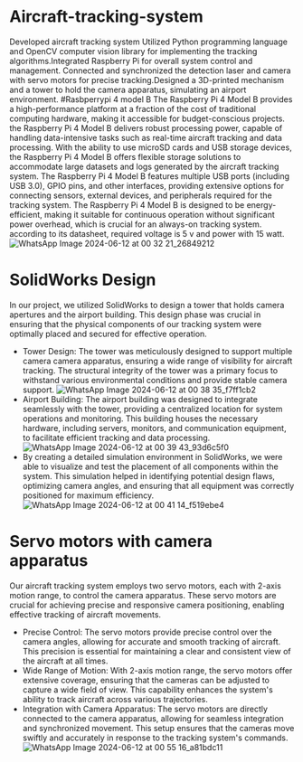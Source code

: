 # Aircraft-tracking-system
Developed aircraft tracking system
Utilized Python programming language and OpenCV computer vision library for implementing the tracking algorithms.Integrated Raspberry Pi for overall system control and management. Connected 
and synchronized the detection laser and camera with servo motors for precise tracking.Designed a 3D-printed mechanism and a tower to hold the camera apparatus, simulating an airport environment.
#Rasbperrypi 4 model B
The Raspberry Pi 4 Model B provides a high-performance platform at a fraction of the cost of traditional computing hardware, making it accessible for budget-conscious projects. the Raspberry Pi 4 Model B delivers robust processing power, capable of handling data-intensive tasks such as real-time aircraft tracking and data processing. With the ability to use microSD cards and USB storage devices, the Raspberry Pi 4 Model B offers flexible storage solutions to accommodate large datasets and logs generated by the aircraft tracking system. The Raspberry Pi 4 Model B features multiple USB ports (including USB 3.0), GPIO pins, and other interfaces, providing extensive options for connecting sensors, external devices, and peripherals required for the tracking system. The Raspberry Pi 4 Model B is designed to be energy-efficient, making it suitable for continuous operation without significant power overhead, which is crucial for an always-on tracking system. according to its datasheet, required voltage is 5 v and power with 15 watt.
![WhatsApp Image 2024-06-12 at 00 32 21_26849212](https://github.com/mohamed9salah/Aircraft-tracking-system/assets/138705468/3db4eebd-d9e8-40b9-b83e-fcec4484a3f5)

# SolidWorks Design
In our project, we utilized SolidWorks to design a tower that holds camera apertures and the airport building. This design phase was crucial in ensuring that the physical components of our tracking system were optimally placed and secured for effective operation.
- Tower Design: The tower was meticulously designed to support multiple camera camera apparatus, ensuring a wide range of visibility for aircraft tracking. The structural integrity of the tower was a primary focus to withstand various environmental conditions and provide stable camera support.
 ![WhatsApp Image 2024-06-12 at 00 38 35_f7ff1cb2](https://github.com/mohamed9salah/Aircraft-tracking-system/assets/138705468/857e3573-b6aa-4284-901c-5ae2c3cc7726)
- Airport Building: The airport building was designed to integrate seamlessly with the tower, providing a centralized location for system operations and monitoring. This building houses the necessary hardware, including servers, monitors, and communication equipment, to facilitate efficient tracking and data processing.
![WhatsApp Image 2024-06-12 at 00 39 43_93d6c5f0](https://github.com/mohamed9salah/Aircraft-tracking-system/assets/138705468/10bd7a46-571b-40db-ab9e-5205ffc3c652)
- By creating a detailed simulation environment in SolidWorks, we were able to visualize and test the placement of all components within the system. This simulation helped in identifying potential design flaws, optimizing camera angles, and ensuring that all equipment was correctly positioned for maximum efficiency.
  ![WhatsApp Image 2024-06-12 at 00 41 14_f519ebe4](https://github.com/mohamed9salah/Aircraft-tracking-system/assets/138705468/5b642ad3-508b-4cd4-b363-5854d0a681de)

# Servo motors with camera apparatus 
Our aircraft tracking system employs two servo motors, each with 2-axis motion range, to control the camera apparatus. These servo motors are crucial for achieving precise and responsive camera positioning, enabling effective tracking of aircraft movements. 
- Precise Control: The servo motors provide precise control over the camera angles, allowing for accurate and smooth tracking of aircraft. This precision is essential for maintaining a clear and consistent view of the aircraft at all times.
- Wide Range of Motion: With 2-axis motion range, the servo motors offer extensive coverage, ensuring that the cameras can be adjusted to capture a wide field of view. This capability enhances the system's ability to track aircraft across various trajectories.
- Integration with Camera Apparatus: The servo motors are directly connected to the camera apparatus, allowing for seamless integration and synchronized movement. This setup ensures that the cameras move swiftly and accurately in response to the tracking system's commands.
![WhatsApp Image 2024-06-12 at 00 55 16_a81bdc11](https://github.com/mohamed9salah/Aircraft-tracking-system/assets/138705468/ea491f3b-2a41-4453-b2ef-16f204e09929)











